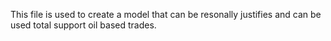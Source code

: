 This file is used to create a model that can be resonally justifies and can be used total support oil based trades.